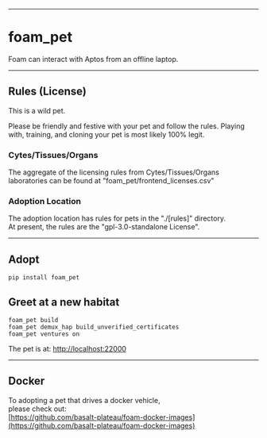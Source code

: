 


---

# foam_pet
Foam can interact with Aptos from an offline laptop.  


---

## Rules (License) 
This is a wild pet.  

Please be friendly and festive with your pet and follow the rules.
Playing with, training, and cloning your pet is most likely 100% legit.  

### Cytes/Tissues/Organs
The aggregate of the licensing rules from Cytes/Tissues/Organs
laboratories can be found at "foam_pet/frontend_licenses.csv"

### Adoption Location
The adoption location has rules for pets in the "./[rules]" directory.  
At present, the rules are the "gpl-3.0-standalone License".   



---

## Adopt
```
pip install foam_pet
```

## Greet at a new habitat
```
foam_pet build
foam_pet demux_hap build_unverified_certificates
foam_pet ventures on
```

The pet is at:
[http://localhost:22000](http://localhost:22000)

******

## Docker
To adopting a pet that drives a docker vehicle,  
please check out:  
[https://github.com/basalt-plateau/foam-docker-images](https://github.com/basalt-plateau/foam-docker-images)  




